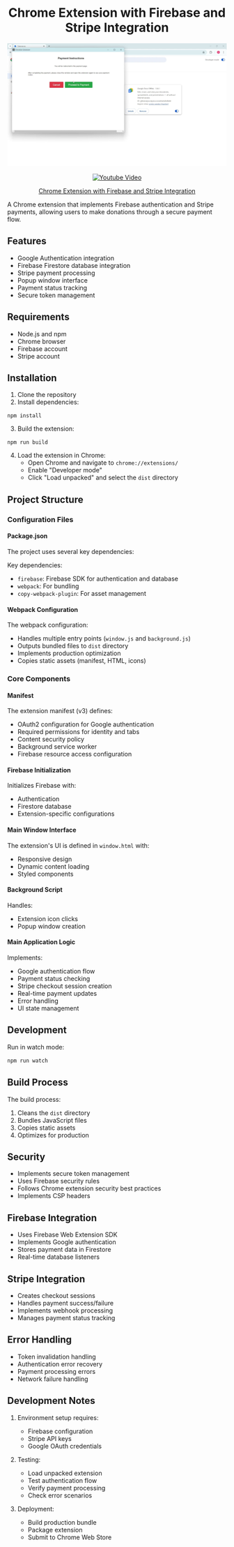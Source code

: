 <h1 align="center"><strong>Chrome Extension with Firebase and Stripe Integration</strong></h1>

<p align="center">
  <img src="screenshots/screen_1.jpg" alt="Screenshot 1">
</p>

<p align="center">
  <a href="https://youtu.be/n09p8Y7XfNI">
    <img src="https://img.youtube.com/vi/n09p8Y7XfNI/0.jpg" alt="Youtube Video">
  </a>
</p>

<p align="center">
  <a href="[https://youtu.be/Rh7fmcpatn8](https://youtu.be/n09p8Y7XfNI)">Chrome Extension with Firebase and Stripe Integration</a>
</p>

A Chrome extension that implements Firebase authentication and Stripe payments, allowing users to make donations through a secure payment flow.

## Features

- Google Authentication integration
- Firebase Firestore database integration
- Stripe payment processing
- Popup window interface
- Payment status tracking
- Secure token management

## Requirements

- Node.js and npm
- Chrome browser
- Firebase account
- Stripe account

## Installation

1. Clone the repository
2. Install dependencies:
```
npm install
```

3. Build the extension:
```
npm run build
```

4. Load the extension in Chrome:
   - Open Chrome and navigate to `chrome://extensions/`
   - Enable "Developer mode"
   - Click "Load unpacked" and select the `dist` directory

## Project Structure

### Configuration Files

#### Package.json
The project uses several key dependencies:

Key dependencies:
- `firebase`: Firebase SDK for authentication and database
- `webpack`: For bundling
- `copy-webpack-plugin`: For asset management

#### Webpack Configuration

The webpack configuration:
- Handles multiple entry points (`window.js` and `background.js`)
- Outputs bundled files to `dist` directory
- Implements production optimization
- Copies static assets (manifest, HTML, icons)

### Core Components

#### Manifest
The extension manifest (v3) defines:
- OAuth2 configuration for Google authentication
- Required permissions for identity and tabs
- Content security policy
- Background service worker
- Firebase resource access configuration

#### Firebase Initialization

Initializes Firebase with:
- Authentication
- Firestore database
- Extension-specific configurations

#### Main Window Interface
The extension's UI is defined in `window.html` with:
- Responsive design
- Dynamic content loading
- Styled components

#### Background Script
Handles:
- Extension icon clicks
- Popup window creation

#### Main Application Logic
Implements:
- Google authentication flow
- Payment status checking
- Stripe checkout session creation
- Real-time payment updates
- Error handling
- UI state management

## Development

Run in watch mode:
```bash
npm run watch
```

## Build Process

The build process:
1. Cleans the `dist` directory
2. Bundles JavaScript files
3. Copies static assets
4. Optimizes for production

## Security

- Implements secure token management
- Uses Firebase security rules
- Follows Chrome extension security best practices
- Implements CSP headers

## Firebase Integration

- Uses Firebase Web Extension SDK
- Implements Google authentication
- Stores payment data in Firestore
- Real-time database listeners

## Stripe Integration

- Creates checkout sessions
- Handles payment success/failure
- Implements webhook processing
- Manages payment status tracking

## Error Handling

- Token invalidation handling
- Authentication error recovery
- Payment processing errors
- Network failure handling

## Development Notes

1. Environment setup requires:
   - Firebase configuration
   - Stripe API keys
   - Google OAuth credentials

2. Testing:
   - Load unpacked extension
   - Test authentication flow
   - Verify payment processing
   - Check error scenarios

3. Deployment:
   - Build production bundle
   - Package extension
   - Submit to Chrome Web Store

